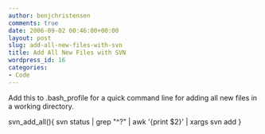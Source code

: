 ```yaml
---
author: benjchristensen
comments: true
date: 2006-09-02 00:46:00+00:00
layout: post
slug: add-all-new-files-with-svn
title: Add All New Files with SVN
wordpress_id: 16
categories:
- Code
---
```


Add this to .bash_profile for a quick command line for adding all new files in a working directory.

svn_add_all(){
svn status | grep "^?" | awk '{print $2}' | xargs svn add
}
